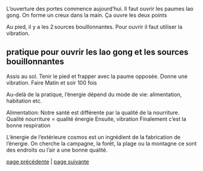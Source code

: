L’ouverture des portes commence aujourd’hui. Il faut ouvrir les paumes lao gong. 
On forme un creux dans la main. Ça ouvre les deux points

Au pied, il y a les 2 sources bouillonnantes. Pour ouvrir il faut utiliser la vibration.

## pratique pour ouvrir les lao gong et les sources bouillonnantes
Assis au sol. Tenir le pied et frapper avec la paume opposée. Donne une vibration.
Faire Matin et soir 100 fois

Au-delà de la pratique, l’énergie dépend du mode de vie: alimentation, habitation etc.

Alimentation:
Notre santé est différente par la qualité de la nourriture.
Qualité nourriture = qualité énergie
Ensuite, vibration
Finalement c’est la bonne respiration

L’énergie de l’extérieure cosmos est un ingrédient de la fabrication de l’énergie. On cherche la campagne, la forêt, la plage ou la montagne ce sont des endroits ou l’air a une bonne qualité.


[page précédente](2024-03-10-01.md) | [page suivante](2024-03-10-03.md)